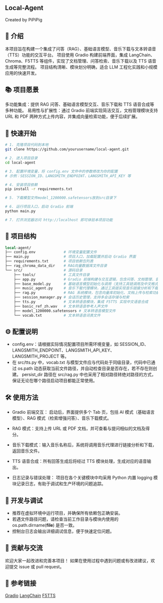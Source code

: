 ## Local-Agent
Created by PiPiPig

## 📝 介绍
本项目旨在构建一个集成了问答（RAG）、基础语言模型、音乐下载与文本转语音（TTS）功能的交互平台。
项目使用 Gradio 构建前端界面，集成 LangChain、Chroma、F5TTS 等组件，实现了文档管理、问答检索、音乐下载以及 TTS 语音生成等完整流程。
项目结构清晰、模块划分明确，适合 LLM 工程化实践和小规模应用的快速开发。

## 📚 项目愿景
多功能集成：提供 RAG 问答、基础语言模型交互、音乐下载和 TTS 语音合成等多种功能。
易用性与扩展性：通过 Gradio 前端实现简洁交互，文档管理模块支持 URL 和 PDF 两种方式上传内容，并集成向量检索功能，便于后续扩展。
## 🚀 快速开始
```bash
# 1. 克隆项目代码到本地
git clone https://github.com/yourusername/local-agent.git

# 2. 进入项目目录
cd local-agent

# 3. 配置环境变量，将 config.env 文件中的参数修改为你的配置
# 示例：SESSION_ID、LANGSMITH_ENDPOINT、LANGSMITH_API_KEY 等

# 4. 安装项目依赖
pip install -r requirements.txt

# 5. 下载模型文件model_1200000.safetensors放到src目录下

# 6. 运行项目入口，启动 Gradio 前端
python main.py

# 7. 打开浏览器访问 http://localhost 即可体验本项目功能
```
## 📁 项目结构
```perl
local-agent/
├── config.env             # 环境变量配置文件
├── main.py                # 项目入口，加载配置并启动 Gradio 界面
├── requirements.txt       # 项目依赖包列表
├── rag_chroma_data_dir    # RAG向量数据库文件目录
└── src/                   # 源码目录
    ├── tools/             # 工具文件目录
    ├── app.py             # Gradio 前端构建与交互逻辑，包含问答、文档管理、音乐下载等功能
    ├── base_model.py      # 基础语言模型初始化与调用（支持工具链调用及中文格式化要求）
    ├── music_agent.py     # 音乐下载代理模块，通过工具链实现音乐链接分析和下载
    ├── rag.py             # RAG 系统模块，包含向量库初始化、文档上传与检索功能
    ├── session_manager.py # 会话历史管理，支持多会话存储与检索
    ├── tts.py             # 文本转语音模块，集成 F5TTS 实现中文语音合成
    ├── basic_ref_zh.wav   # 文本转语音参考人声文件
    ├── model_1200000.safetensors # 文本转语音模型文件
    └── vocab.txt          # 文本转语音词表文件  
```    
## ⚙️ 配置说明
- config.env：请根据实际情况配置项目所需环境变量，如 SESSION_ID、LANGSMITH_ENDPOINT、LANGSMITH_API_KEY、LANGSMITH_PROJECT 等。
- 在 src/tts.py 中，vocab.txt 与模型文件应与代码处于同级目录，代码中已通过 os.path 动态获取当前文件路径，并自动检查目录是否存在，若不存在则创建。
persist_dir 路径在 src/rag.py 中也采用了相对路径转绝对路径的方式，保证无论在哪个路径启动项目都能正常使用。
## 🛠 使用方法
- Gradio 前端交互：
启动后，界面提供多个 Tab 页，包括 AI 模式（基础语言模型）、RAG 模式（检索增强问答）、音乐下载模式。

- RAG 模式：支持上传 URL 或 PDF 文档，并可查看与提问相似的文档及得分。
- 音乐下载模式：输入音乐名称后，系统将调用音乐代理进行链接分析和下载，返回音乐文件。
- TTS 语音合成：所有回答生成后将经过 TTS 模块处理，生成对应的语音输出。
- 日志记录与错误处理：
项目在各个关键模块中均采用 Python 内置 logging 模块记录日志，有助于调试和生产环境的问题追踪。

## 🔧 开发与调试
- 推荐在虚拟环境中运行项目，并确保所有依赖包正确安装。
- 若遇文件路径问题，请检查当前工作目录与模块内使用的 os.path.dirname(__file__) 是否一致。
- 控制台日志会输出详细调试信息，便于快速定位问题。
## 🤝 贡献与交流
欢迎大家一起改进和完善本项目！
如果在使用过程中遇到问题或有改进建议，欢迎提交 issue 或 pull request。

## 🎉 参考链接
[Gradio](https://github.com/gradio-app/gradio)
[LangChain](https://github.com/langchain-ai/langchain)
[F5TTS](https://github.com/SWivid/F5-TTS)